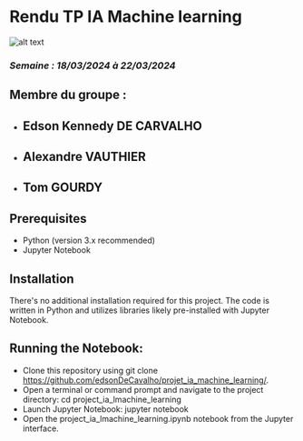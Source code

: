 # Rendu TP IA Machine learning 
![alt text](https://cdn-icons-png.flaticon.com/256/9626/9626671.png)
### _Semaine : 18/03/2024 à 22/03/2024_ 

## Membre du groupe : 
- ## Edson Kennedy DE CARVALHO 
- ## Alexandre VAUTHIER
- ## Tom GOURDY

## Prerequisites

- Python (version 3.x recommended)
- Jupyter Notebook

## Installation
There's no additional installation required for this project. The code is written in Python and utilizes libraries likely pre-installed with Jupyter Notebook.
## Running the Notebook:   
- Clone this repository using git clone https://github.com/edsonDeCavalho/projet_ia_machine_learning/.
- Open a terminal or command prompt and navigate to the project directory: cd project_ia_lmachine_learning
- Launch Jupyter Notebook: jupyter notebook
- Open the project_ia_lmachine_learning.ipynb notebook from the Jupyter interface.    

